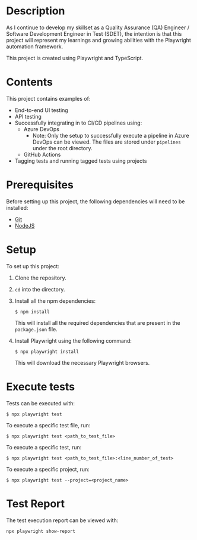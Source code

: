 # Description
As I continue to develop my skillset as a Quality Assurance (QA) Engineer / Software Development Engineer in Test (SDET), the intention is that this project will represent my learnings and growing abilities with the Playwright automation framework.

This project is created using Playwright and TypeScript.

# Contents
This project contains examples of:
* End-to-end UI testing
* API testing
* Successfully integrating in to CI/CD pipelines using:
  * Azure DevOps
    * Note: Only the setup to successfully execute a pipeline in Azure DevOps can be viewed. The files are stored under `pipelines` under the root directory. 
  * GitHub Actions
* Tagging tests and running tagged tests using projects

# Prerequisites
Before setting up this project, the following dependencies will need to be installed:
* [Git](https://git-scm.com/)
* [NodeJS](https://nodejs.org/)

# Setup
To set up this project:
1. Clone the repository.
2. `cd` into the directory.
3. Install all the npm dependencies:
   ```
   $ npm install
   ```
   This will install all the required dependencies that are present in the `package.json` file.

4. Install Playwright using the following command:
   ```
   $ npx playwright install
   ```
   This will download the necessary Playwright browsers.

# Execute tests
Tests can be executed with:
```
$ npx playwright test
```

To execute a specific test file, run:
```
$ npx playwright test <path_to_test_file>
```

To execute a specific test, run:
```
$ npx playwright test <path_to_test_file>:<line_number_of_test>
```

To execute a specific project, run:
```
$ npx playwright test --project=<project_name>
```

# Test Report
The test execution report can be viewed with:
```
npx playwright show-report
```
